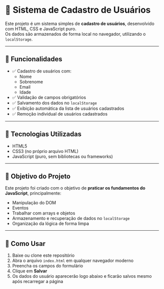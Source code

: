  # 📝 Sistema de Cadastro de Usuários

Este projeto é um sistema simples de **cadastro de usuários**, desenvolvido com HTML, CSS e JavaScript puro.  
Os dados são armazenados de forma local no navegador, utilizando o `localStorage`.

---

## 🚀 Funcionalidades

- ✅ Cadastro de usuários com:
  - Nome
  - Sobrenome
  - Email
  - Idade
- ✅ Validação de campos obrigatórios
- ✅ Salvamento dos dados no `localStorage`
- ✅ Exibição automática da lista de usuários cadastrados
- ✅ Remoção individual de usuários cadastrados

---

## 🧪 Tecnologias Utilizadas

- HTML5
- CSS3 (no próprio arquivo HTML)
- JavaScript (puro, sem bibliotecas ou frameworks)

---

## 🎯 Objetivo do Projeto

Este projeto foi criado com o objetivo de **praticar os fundamentos do JavaScript**, principalmente:

- Manipulação do DOM
- Eventos
- Trabalhar com arrays e objetos
- Armazenamento e recuperação de dados no `localStorage`
- Organização da lógica de forma limpa

---

## 📂 Como Usar

1. Baixe ou clone este repositório
2. Abra o arquivo `index.html` em qualquer navegador moderno
3. Preencha os campos do formulário
4. Clique em **Salvar**
5. Os dados do usuário aparecerão logo abaixo e ficarão salvos mesmo após recarregar a página

